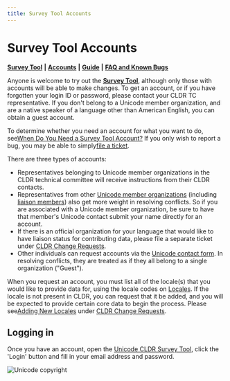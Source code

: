```yaml
---
title: Survey Tool Accounts
---
```


# Survey Tool Accounts

[**Survey Tool**](http://st.unicode.org/cldr-apps/survey) **\|** [**Accounts**](https://cldr.unicode.org/index/survey-tool/survey-tool-accounts) **\|** [**Guide**](https://cldr.unicode.org/translation/getting-started/guide) **\|** [**FAQ and Known Bugs**](https://cldr.unicode.org/index/survey-tool/faq-and-known-bugs)

Anyone is welcome to try out the [**Survey Tool**](http://st.unicode.org/cldr-apps/survey), although only those with accounts will be able to make changes. To get an account, or if you have forgotten your login ID or password, please contact your CLDR TC representative. If you don't belong to a Unicode member organization, and are a native speaker of a language other than American English, you can obtain a guest account.

To determine whether you need an account for what you want to do, see[When Do You Need a Survey Tool Account?](https://github.com/unicode-org/cldr/blob/main/docs/requesting_changes.md#when-to-fix-in-survey-tool) If you only wish to report a bug, you may be able to simply[file a ticket](http://unicode.org/cldr/trac/newticket).

There are three types of accounts:

- Representatives belonging to Unicode member organizations in the CLDR technical committee will receive instructions from their CLDR contacts.
- Representatives from other [Unicode member organizations](http://unicode.org/consortium/memblogo.html) (including [liaison members](http://unicode.org/consortium/memblogo.html#liais)) also get more weight in resolving conflicts. So if you are associated with a Unicode member organization, be sure to have that member's Unicode contact submit your name directly for an account.
- If there is an official organization for your language that would like to have liaison status for contributing data, please file a separate ticket under [CLDR Change Requests](https://cldr.unicode.org/index/bug-reports).
- Other individuals can request accounts via the [Unicode contact form](http://www.unicode.org/reporting.html). In resolving conflicts, they are treated as if they all belong to a single organization ("Guest").

When you request an account, you must list all of the locale(s) that you would like to provide data for, using the locale codes on [Locales](http://unicode.org/cldr/apps/survey?p_codes=t). If the locale is not present in CLDR, you can request that it be added, and you will be expected to provide certain core data to begin the process. Please see[Adding New Locales](https://github.com/unicode-org/cldr/blob/main/docs/requesting_changes.md#adding-new-locales) under [CLDR Change Requests](https://github.com/unicode-org/cldr/blob/main/docs/requesting_changes.md#requesting-changes).

## Logging in

Once you have an account, open the [Unicode CLDR Survey Tool](http://unicode.org/cldr/apps/survey), click the 'Login' button and fill in your email address and password.

![Unicode copyright](https://www.unicode.org/img/hb_notice.gif)